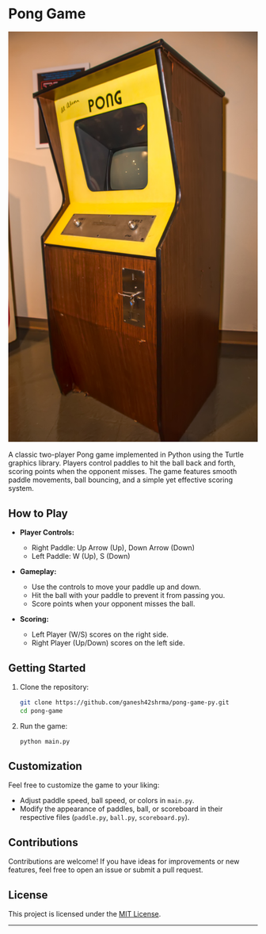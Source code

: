 # Pong Game

![Pong Game](Signed_Pong_Cabinet.jpg)

A classic two-player Pong game implemented in Python using the Turtle graphics library. Players control paddles to hit the ball back and forth, scoring points when the opponent misses. The game features smooth paddle movements, ball bouncing, and a simple yet effective scoring system.

## How to Play

- **Player Controls:**
  - Right Paddle: Up Arrow (Up), Down Arrow (Down)
  - Left Paddle: W (Up), S (Down)

- **Gameplay:**
  - Use the controls to move your paddle up and down.
  - Hit the ball with your paddle to prevent it from passing you.
  - Score points when your opponent misses the ball.

- **Scoring:**
  - Left Player (W/S) scores on the right side.
  - Right Player (Up/Down) scores on the left side.

## Getting Started

1. Clone the repository:

   ```bash
   git clone https://github.com/ganesh42shrma/pong-game-py.git
   cd pong-game
   ```

2. Run the game:

   ```bash
   python main.py
   ```

## Customization

Feel free to customize the game to your liking:

- Adjust paddle speed, ball speed, or colors in `main.py`.
- Modify the appearance of paddles, ball, or scoreboard in their respective files (`paddle.py`, `ball.py`, `scoreboard.py`).

## Contributions

Contributions are welcome! If you have ideas for improvements or new features, feel free to open an issue or submit a pull request.

## License

This project is licensed under the [MIT License](LICENSE).

---
